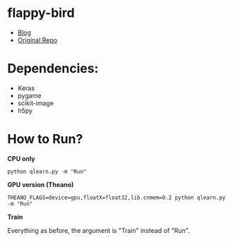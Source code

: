 # flappy-bird

* [Blog](https://yanpanlau.github.io/2016/07/10/FlappyBird-Keras.html)
* [Original Repo](https://github.com/yanpanlau/Keras-FlappyBird)

# Dependencies:

* Keras
* pygame
* scikit-image
* h5py

# How to Run?

**CPU only**

```
python qlearn.py -m "Run"
```

**GPU version (Theano)**

```
THEANO_FLAGS=device=gpu,floatX=float32,lib.cnmem=0.2 python qlearn.py -m "Run"
```

**Train**

Everything as before, the argument is "Train" instead of "Run".
